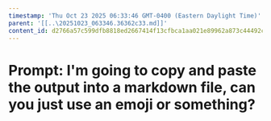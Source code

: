 ```yaml
---
timestamp: 'Thu Oct 23 2025 06:33:46 GMT-0400 (Eastern Daylight Time)'
parent: '[[..\20251023_063346.36362c33.md]]'
content_id: d2766a57c599dfb8818ed2667414f13cfbca1aa021e89962a873c44492c88627
---
```


# Prompt: I'm going to copy and paste the output into a markdown file, can you just use an emoji or something?
